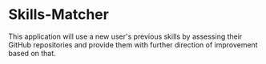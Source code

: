 # Skills-Matcher
This application will use a new user's previous skills by assessing their GitHub repositories and provide them with further direction of improvement based on that.
